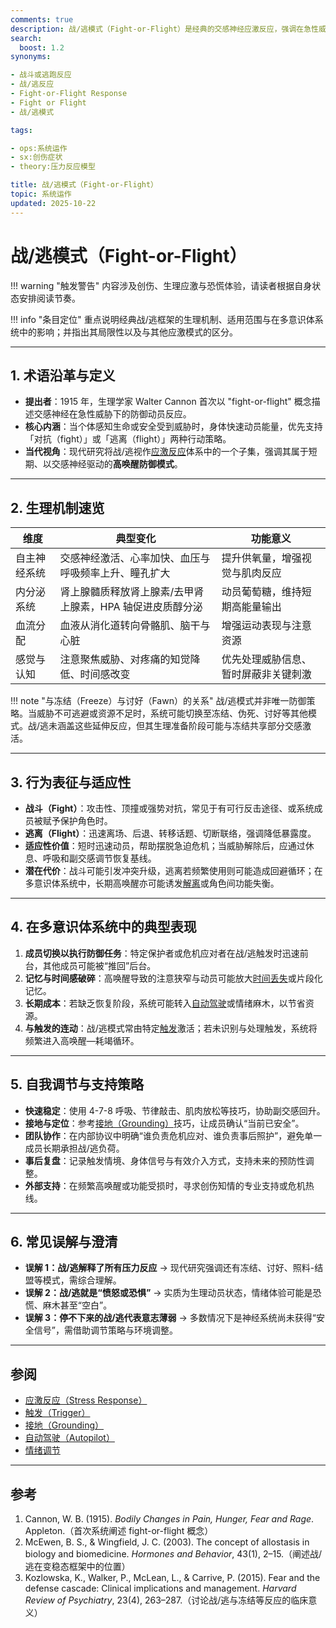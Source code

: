 ```yaml
---
comments: true
description: 战/逃模式（Fight-or-Flight）是经典的交感神经应激反应，强调在急性威胁下的快速动员；本文梳理其历史渊源、生理路径、在多意识体系统中的表现，以及与其他防御策略的区分与调节要点。
search:
  boost: 1.2
synonyms:

- 战斗或逃跑反应
- 战/逃反应
- Fight-or-Flight Response
- Fight or Flight
- 战/逃模式

tags:

- ops:系统运作
- sx:创伤症状
- theory:压力反应模型

title: 战/逃模式（Fight-or-Flight）
topic: 系统运作
updated: 2025-10-22
---
```


# 战/逃模式（Fight-or-Flight）

!!! warning "触发警告"
    内容涉及创伤、生理应激与恐慌体验，请读者根据自身状态安排阅读节奏。

!!! info "条目定位"
    重点说明经典战/逃框架的生理机制、适用范围与在多意识体系统中的影响；并指出其局限性以及与其他应激模式的区分。

---

## 1. 术语沿革与定义

- **提出者**：1915 年，生理学家 Walter Cannon 首次以 "fight-or-flight" 概念描述交感神经在急性威胁下的防御动员反应。
- **核心内涵**：当个体感知生命或安全受到威胁时，身体快速动员能量，优先支持「对抗（fight）」或「逃离（flight）」两种行动策略。
- **当代视角**：现代研究将战/逃视作[应激反应](Stress-Response.md)体系中的一个子集，强调其属于短期、以交感神经驱动的**高唤醒防御模式**。

---

## 2. 生理机制速览

| 维度 | 典型变化 | 功能意义 |
| --- | --- | --- |
| 自主神经系统 | 交感神经激活、心率加快、血压与呼吸频率上升、瞳孔扩大 | 提升供氧量，增强视觉与肌肉反应 | 
| 内分泌系统 | 肾上腺髓质释放肾上腺素/去甲肾上腺素，HPA 轴促进皮质醇分泌 | 动员葡萄糖，维持短期高能量输出 |
| 血流分配 | 血液从消化道转向骨骼肌、脑干与心脏 | 增强运动表现与注意资源 |
| 感觉与认知 | 注意聚焦威胁、对疼痛的知觉降低、时间感改变 | 优先处理威胁信息、暂时屏蔽非关键刺激 |

!!! note "与冻结（Freeze）与讨好（Fawn）的关系"
    战/逃模式并非唯一防御策略。当威胁不可逃避或资源不足时，系统可能切换至冻结、伪死、讨好等其他模式。战/逃未涵盖这些延伸反应，但其生理准备阶段可能与冻结共享部分交感激活。

---

## 3. 行为表征与适应性

- **战斗（Fight）**：攻击性、顶撞或强势对抗，常见于有可行反击途径、或系统成员被赋予保护角色时。
- **逃离（Flight）**：迅速离场、后退、转移话题、切断联络，强调降低暴露度。
- **适应性价值**：短时迅速动员，帮助摆脱急迫危机；当威胁解除后，应通过休息、呼吸和副交感调节恢复基线。
- **潜在代价**：战斗可能引发冲突升级，逃离若频繁使用则可能造成回避循环；在多意识体系统中，长期高唤醒亦可能诱发[解离](Dissociation.md)或角色间功能失衡。

---

## 4. 在多意识体系统中的典型表现

1. **成员切换以执行防御任务**：特定保护者或危机应对者在战/逃触发时迅速前台，其他成员可能被“推回”后台。
2. **记忆与时间感破碎**：高唤醒导致的注意狭窄与动员可能放大[时间丢失](Amnesia.md)或片段化记忆。
3. **长期成本**：若缺乏恢复阶段，系统可能转入[自动驾驶](Autopilot.md)或情绪麻木，以节省资源。
4. **与触发的连动**：战/逃模式常由特定[触发](Trigger.md)激活；若未识别与处理触发，系统将频繁进入高唤醒—耗竭循环。

---

## 5. 自我调节与支持策略

- **快速稳定**：使用 4-7-8 呼吸、节律敲击、肌肉放松等技巧，协助副交感回升。
- **接地与定位**：参考[接地（Grounding）](Grounding.md)技巧，让成员确认“当前已安全”。
- **团队协作**：在内部协议中明确“谁负责危机应对、谁负责事后照护”，避免单一成员长期承担战/逃负荷。
- **事后复盘**：记录触发情境、身体信号与有效介入方式，支持未来的预防性调整。
- **外部支持**：在频繁高唤醒或功能受损时，寻求创伤知情的专业支持或危机热线。

---

## 6. 常见误解与澄清

- **误解 1：战/逃解释了所有压力反应** → 现代研究强调还有冻结、讨好、照料-结盟等模式，需综合理解。
- **误解 2：战/逃就是“愤怒或恐惧”** → 实质为生理动员状态，情绪体验可能是恐慌、麻木甚至“空白”。
- **误解 3：停不下来的战/逃代表意志薄弱** → 多数情况下是神经系统尚未获得“安全信号”，需借助调节策略与环境调整。

---

## 参阅

- [应激反应（Stress Response）](Stress-Response.md)
- [触发（Trigger）](Trigger.md)
- [接地（Grounding）](Grounding.md)
- [自动驾驶（Autopilot）](Autopilot.md)
- [情绪调节](Emotion-Regulation.md)

---

## 参考

1. Cannon, W. B. (1915). *Bodily Changes in Pain, Hunger, Fear and Rage*. Appleton.（首次系统阐述 fight-or-flight 概念）
2. McEwen, B. S., & Wingfield, J. C. (2003). The concept of allostasis in biology and biomedicine. *Hormones and Behavior*, 43(1), 2–15.（阐述战/逃在变稳态框架中的位置）
3. Kozlowska, K., Walker, P., McLean, L., & Carrive, P. (2015). Fear and the defense cascade: Clinical implications and management. *Harvard Review of Psychiatry*, 23(4), 263–287.（讨论战/逃与冻结等反应的临床意义）
